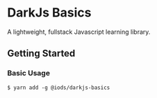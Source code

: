 DarkJs Basics
=============

A lightweight, fullstack Javascript learning library.


Getting Started
---------------

### Basic Usage
```shell
$ yarn add -g @iods/darkjs-basics
```
